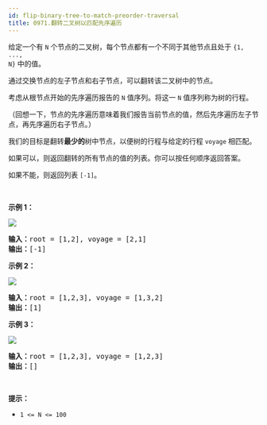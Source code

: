 ```yaml
---
id: flip-binary-tree-to-match-preorder-traversal
title: 0971.翻转二叉树以匹配先序遍历
---
```

给定一个有 <code>N</code> 个节点的二叉树，每个节点都有一个不同于其他节点且处于 <code>{1, ..., N}</code> 中的值。

通过交换节点的左子节点和右子节点，可以翻转该二叉树中的节点。

考虑从根节点开始的先序遍历报告的 <code>N</code> 值序列。将这一 <code>N</code> 值序列称为树的行程。

（回想一下，节点的先序遍历意味着我们报告当前节点的值，然后先序遍历左子节点，再先序遍历右子节点。）

我们的目标是翻转**最少的**树中节点，以便树的行程与给定的行程 <code>voyage</code> 相匹配。 

如果可以，则返回翻转的所有节点的值的列表。你可以按任何顺序返回答案。

如果不能，则返回列表 <code>[-1]</code>。

 

**示例 1：**

**![](https://assets.leetcode-cn.com/aliyun-lc-upload/uploads/2019/01/05/1219-01.png)**


<pre><strong>输入：</strong>root = [1,2], voyage = [2,1]<br/><strong>输出：</strong>[-1]<br/></pre>

**示例 2：**

**![](https://assets.leetcode-cn.com/aliyun-lc-upload/uploads/2019/01/05/1219-02.png)**


<pre><strong>输入：</strong>root = [1,2,3], voyage = [1,3,2]<br/><strong>输出：</strong>[1]<br/></pre>

**示例 3：**

**![](https://assets.leetcode-cn.com/aliyun-lc-upload/uploads/2019/01/05/1219-02.png)**


<pre><strong>输入：</strong>root = [1,2,3], voyage = [1,2,3]<br/><strong>输出：</strong>[]<br/></pre>

 

**提示：**

- <code>1 &lt;= N &lt;= 100</code>